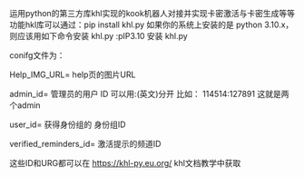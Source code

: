 运用python的第三方库khl实现的kook机器人对接并实现卡密激活与卡密生成等等功能hkl库可以通过：pip install khl.py 如果你的系统上安装的是 python 3.10.x，则应该用如下命令安装 khl.py :pIP3.10 安装 khl.py

conifg文件为：

Help_IMG_URL= help页的图片URL

admin_id= 管理员的用户 ID 可以用:(英文)分开 比如： 114514:127891  这就是两个admin  

user_id= 获得身份组的 身份组ID

verified_reminders_id= 激活提示的频道ID

这些ID和URG都可以在 https://khl-py.eu.org/ khl文档教学中获取
